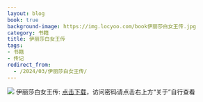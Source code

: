 ```yaml
---
layout: blog
book: true
background-image: https://img.locyoo.com/book伊丽莎白女王传.jpg
category: 书籍
title: 伊丽莎白女王传
tags:
- 书籍
- 传记
redirect_from:
  - /2024/03/伊丽莎白女王传/
---
```

![](https://img.locyoo.com/book伊丽莎白女王传.jpg)
伊丽莎白女王传: <a name = "ref1" href="https://url18.ctfile.com/f/50983618-1055433016-a981d6?p=3619">点击下载</a>，访问密码请点击右上方“关于”自行查看